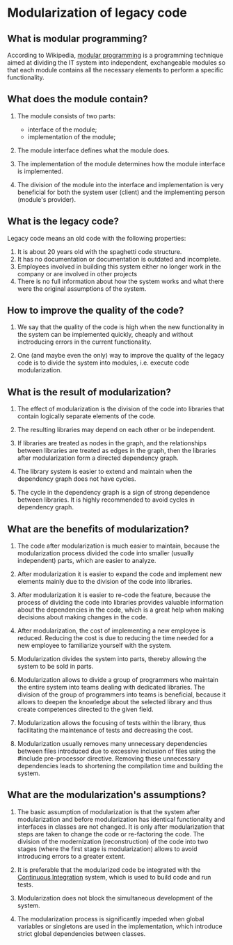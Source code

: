 # Modularization of legacy code

## What is modular programming?

According to Wikipedia, [modular programming](https://en.wikipedia.org/wiki/Modular_programming) is a programming technique aimed at dividing the IT system into independent, exchangeable modules so that each module contains all the necessary elements to perform a specific functionality.


## What does the module contain?
1. The module consists of two parts:
    - interface of the module;
    - implementation of the module;

2. The module interface defines what the module does.

3. The implementation of the module determines how the module interface is implemented.

4. The division of the module into the interface and implementation is very beneficial for both the system user (client) and the implementing person (module's provider).

## What is the legacy code?
Legacy code means an old code with the following properties:
1. It is about 20 years old with the spaghetti code structure.
2. It has no documentation or documentation is outdated and incomplete.
3. Employees involved in building this system either no longer work in the company or are involved in other projects
4. There is no full information about how the system works and what there were the original assumptions of the system.


## How to improve the quality of the code?

1. We say that the quality of the code is high when the new functionality in the system can be implemented quickly, cheaply and without inctroducing errors in the current functionality.

2. One (and maybe even the only) way to improve the quality of the legacy code is to divide the system into modules, i.e. execute code modularization.

## What is the result of modularization?

1. The effect of modularization is the division of the code into libraries that contain logically separate elements of the code.

2. The resulting libraries may depend on each other or be independent.

3. If libraries are treated as nodes in the graph, and the relationships between libraries are treated as edges in the graph, then the libraries after modularization form a directed dependency graph.

4. The library system is easier to extend and maintain when the dependency graph does not have cycles.

5. The cycle in the dependency graph is a sign of strong dependence between libraries. It is highly recommended to avoid cycles in dependency graph.


## What are the benefits of modularization?


1. The code after modularization is much easier to maintain, because the modularization process divided the code into smaller (usually independent) parts, which are easier to analyze.

2. After modularization it is easier to expand the code and implement new elements mainly due to the division of the code into libraries.

3. After modularization it is easier to re-code the feature, because the process of dividing the code into libraries provides valuable information about the dependencies in the code, which is a great help when making decisions about making changes in the code.

4. After modularization, the cost of implementing a new employee is reduced. Reducing the cost is due to reducing the time needed for a new employee to familiarize yourself with the system.

5. Modularization divides the system into parts, thereby allowing the system to be sold in parts.

6. Modularization allows to divide a group of programmers who maintain the entire system into teams dealing with dedicated libraries. The division of the group of programmers into teams is beneficial, because it allows to deepen the knowledge about the selected library and thus create competences directed to the given field.
    
7. Modularization allows the focusing of tests within the library, thus facilitating the maintenance of tests and decreasing the cost.

8. Modularization usually removes many unnecessary dependencies between files introduced due to excessive inclusion of files using the #include pre-processor directive. Removing these unnecessary dependencies leads to shortening the compilation time and building the system.


## What are the modularization's assumptions?

1. The basic assumption of modularization is that the system after modularization and before modularization has identical functionality and interfaces in classes are not changed. It is only after modularization that steps are taken to change the code or re-factoring the code. The division of the modernization (reconstruction) of the code into two stages (where the first stage is modularization) allows to avoid introducing errors to a greater extent.
    
2. It is preferable that the modularized code be integrated with the [Continuous Integration](https://en.wikipedia.org/wiki/Continuous_integration) system, which is used to build code and run tests.

3. Modularization does not block the simultaneous development of the system.

4. The modularization process is significantly impeded when global variables or singletons are used in the implementation, which introduce strict global dependencies between classes.




